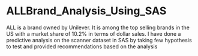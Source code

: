 # ALLBrand_Analysis_Using_SAS
ALL is a brand owned by Unilever. It is among the top selling brands in the US with a market share of 10.2% in terms of dollar sales. I have done a predictive analysis on the scanner dataset in SAS by taking few hypothesis to test and provided recommendations based on the analysis
